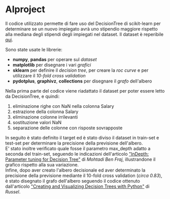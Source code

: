 # AIproject
Il codice utilizzato permette di fare uso del DecisionTree di scikit-learn per determinare se un nuovo impiegato avrà uno stipendio maggiore rispetto alla mediana degli stipendi degli impiegati nel dataset.
Il dataset è reperibile [qui](https://www.kaggle.com/stackoverflow/so-survey-2017).

Sono state usate le librerie:
* __numpy__, __pandas__ per operare sul _dataset_
* __matplotlib__ per disegnare i vari _grafici_
* __sklearn__ per definire il _decision tree_, per creare la _roc curve_ e per utilizzare il _10-fold cross validation_
* __pydotplus__, __graphivz__, __collections__ per disegnare il _grafo_ dell'albero

Nella prima parte del codice viene riadattato il dataset per poter essere letto da DecisionTree, e quindi:
1. eliminazione righe con NaN nella colonna Salary
2. estrazione della colonna Salary
3. eliminazione colonne irrilevanti
4. sostituzione valori NaN
5. separazione delle colonne con risposte sovrapposte 

In seguito è stato definito il target ed è stato diviso il dataset in train-set e test-set per determinare la precisione della previsione dell'albero.\
E' stato inoltre verificato quale fosse il parametro max_depth adatto a seconda del train-set, seguendo le indicazioni dell'articolo  ["InDepth: Parameter tuning for Decision Tree"](https://medium.com/@mohtedibf/indepth-parameter-tuning-for-decision-tree-6753118a03c3) di _Mohtadi Ben Fraj_, illustrandone il grafico rispetto alla sua variazione.\
Infine, dopo aver creato l'albero decisionale ed aver determinato la precisione della previsione mediante il 10-fold cross validation (_circa 0.83_), è stato disegnato il grafo dell'albero seguendo il codice ottenuto dall'articolo ["Creating and Visualizing Decision Trees with Python"](https://pythonprogramminglanguage.com/decision-tree-visual-example/) di _Russel_.
